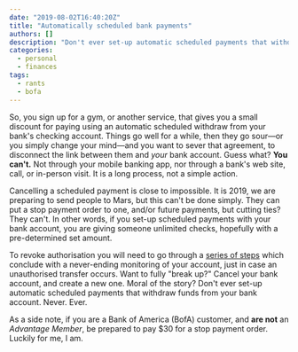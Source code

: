 ```yaml
---
date: "2019-08-02T16:40:20Z"
title: "Automatically scheduled bank payments"
authors: []
description: "Don't ever set-up automatic scheduled payments that withdraw funds from your bank account. Never. Ever."
categories:
  - personal
  - finances
tags:
  - rants
  - bofa
---
```


So, you sign up for a gym, or another service, that gives you a small discount for paying using an automatic scheduled withdraw from your bank's checking account. Things go well for a while, then they go sour—or you simply change your mind—and you want to sever that agreement, to disconnect the link between them and *your* bank account. Guess what? **You can't.** Not through your mobile banking app, nor through a bank's web site,  call, or in-person visit. It is a long process, not a simple action.

Cancelling a scheduled payment is close to impossible. It is 2019, we are preparing to send people to Mars, but this can't be done simply. They can put a stop payment order to one, and/or future payments, but cutting ties?  They can't. In other words, if you set-up scheduled payments with your bank account, you are giving someone unlimited checks, hopefully with a pre-determined set amount.

To revoke authorisation you will need to go through a [series of steps](https://www.consumerfinance.gov/ask-cfpb/how-do-i-stop-automatic-payments-from-my-bank-account-en-2023/) which conclude with a never-ending monitoring of your account, just in case an unauthorised transfer occurs. Want to fully "break up?" Cancel your bank account, and create a new one. Moral of the story? Don't ever set-up automatic scheduled payments that withdraw funds from your bank account. Never. Ever.

As a side note, if you are a Bank of America (BofA) customer, and **are not** an *Advantage Member*, be prepared to pay $30 for a stop payment order. Luckily for me, I am.

